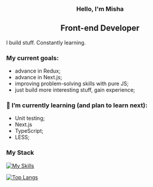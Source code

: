 <h3 align="center">Hello, I'm Misha</h3>

<h2 align="center">Front-end Developer</h2> 

I build stuff. Constantly learning.

### My current goals:
- advance in Redux;
- advance in Next.js;
- improving problem-solving skills with pure JS;
- just build more interesting stuff, gain experience;

### 🌱 I’m currently learning (and plan to learn next):
- Unit testing;
- Next.js
- TypeScript;
- LESS;

### My Stack
[![My Skills](https://skillicons.dev/icons?i=js,react,ts,nextjs,redux,html,css,tailwind,sass,styledcomponents,bootstrap)](https://skillicons.dev)

[![Top Langs](https://github-readme-stats.vercel.app/api/top-langs/?username=savvy-itch&layout=compact&theme=dark)](https://github.com/savvy-itch)

